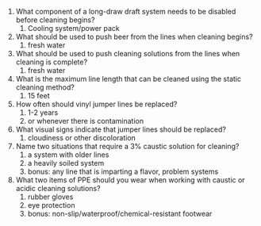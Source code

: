 1. What component of a long-draw draft system needs to be disabled before cleaning begins?
	1. Cooling system/power pack
2. What should be used to push beer from the lines when cleaning begins?
	1. fresh water
3. What should be used to push cleaning solutions from the lines when cleaning is complete?
	1. fresh water
4. What is the maximum line length that can be cleaned using the static cleaning method?
	1. 15 feet
5. How often should vinyl jumper lines be replaced?
	1. 1-2 years
	2. or whenever there is contamination
6. What visual signs indicate that jumper lines should be replaced?
	1. cloudiness or other discoloration
7. Name two situations that require a 3% caustic solution for cleaning?
	1. a system with older lines
	2. a heavily soiled system
	3. bonus: any line that is imparting a flavor, problem systems
8. What two items of PPE should you wear when working with caustic or acidic cleaning solutions?
	1. rubber gloves
	2. eye protection
	3. bonus: non-slip/waterproof/chemical-resistant footwear